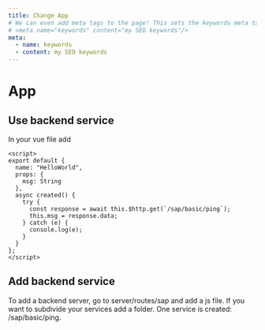 ```yaml
---
title: Change App
# We can even add meta tags to the page! This sets the keywords meta tag.
# <meta name="keywords" content="my SEO keywords"/>
meta:
  - name: keywords
  - content: my SEO keywords
---
```


# App

## Use backend service 

In your vue file add
``` js{8..14}
<script>
export default {
  name: "HelloWorld",
  props: {
    msg: String
  },
  async created() {
    try {
      const response = await this.$http.get(`/sap/basic/ping`); 
      this.msg = response.data;
    } catch (e) {
      console.log(e);
    }
  }
};
</script>
```


## Add backend service 

To add a backend server, go to server/routes/sap and add a js file. If you want to subdivide your services add a folder.
One service is created: /sap/basic/ping. 


